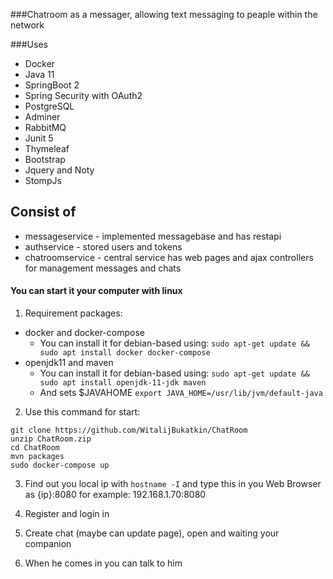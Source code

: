 ###Chatroom as a messager, allowing text messaging to peaple within the network 

###Uses
- Docker
- Java 11
- SpringBoot 2
- Spring Security with OAuth2
- PostgreSQL
- Adminer
- RabbitMQ
- Junit 5
- Thymeleaf
- Bootstrap
- Jquery and Noty
- StompJs

## Consist of
- messageservice - implemented messagebase and has restapi
- authservice - stored users and tokens
- chatroomservice - central service has web pages and ajax controllers for management messages and chats

#### You can start it your computer with linux

1. Requirement packages:
 - docker and docker-compose
	- You can install it for debian-based using:
	```sudo apt-get update && sudo apt install docker docker-compose```
 - openjdk11 and maven
	- You can install it for debian-based using:
	```sudo apt-get update && sudo apt install openjdk-11-jdk maven```
	- And sets $JAVAHOME
	```export JAVA_HOME=/usr/lib/jvm/default-java```


2. Use this command for start:
```
git clone https://github.com/WitalijBukatkin/ChatRoom
unzip ChatRoom.zip
cd ChatRoom
mvn packages
sudo docker-compose up
```
3. Find out you local ip with `hostname -I`
and type this in you Web Browser as {ip}:8080 for example: 192.168.1.70:8080

4. Register and login in
5. Create chat (maybe can update page), open and waiting your companion
6. When he comes in you can talk to him